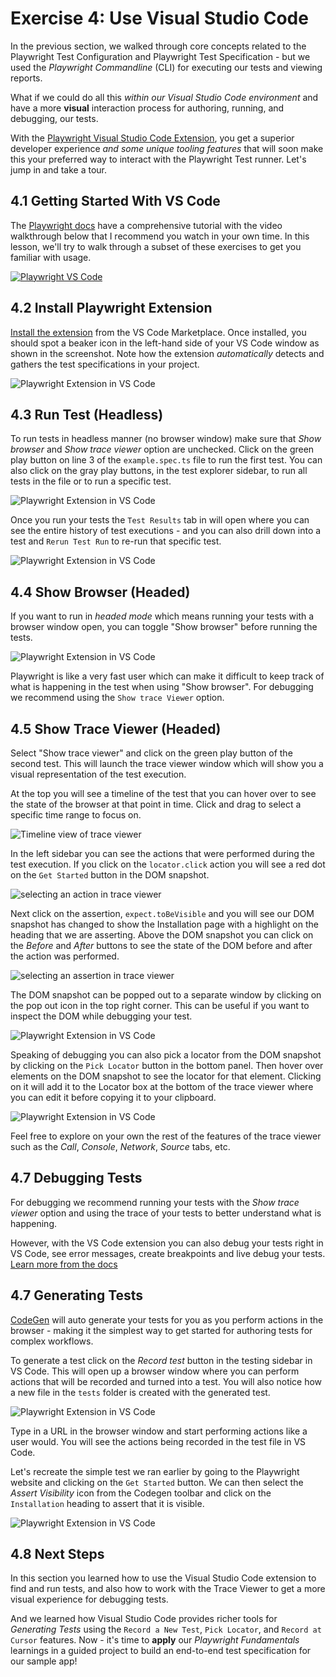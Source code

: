 # Exercise 4: Use Visual Studio Code

In the previous section, we walked through core concepts related to the Playwright Test Configuration and Playwright Test Specification - but we used the _Playwright Commandline_ (CLI) for executing our tests and viewing reports.

What if we could do all this _within our Visual Studio Code environment_ and have a more **visual** interaction process for authoring, running, and debugging, our tests.

With the [Playwright Visual Studio Code Extension](https://marketplace.visualstudio.com/items?itemName=ms-playwright.playwright), you get a superior developer experience _and some unique tooling features_ that will soon make this your preferred way to interact with the Playwright Test runner. Let's jump in and take a tour.

## 4.1 Getting Started With VS Code

The [Playwright docs](https://playwright.dev/docs/getting-started-vscode) have a comprehensive tutorial with the video walkthrough below that I recommend you watch in your own time. In this lesson, we'll try to walk through a subset of these exercises to get you familiar with usage.

[ ![Playwright VS Code](https://img.youtube.com/vi/Xz6lhEzgI5I/hqdefault.jpg) ](https://youtu.be/Xz6lhEzgI5I)

## 4.2 Install Playwright Extension

[Install the extension](https://marketplace.visualstudio.com/items?itemName=ms-playwright.playwright) from the VS Code Marketplace. Once installed, you should spot a beaker icon in the left-hand side of your VS Code window as shown in the screenshot. Note how the extension _automatically_ detects and gathers the test specifications in your project.

![Playwright Extension in VS Code](./assets/04-vsc-find-specs.png)

## 4.3 Run Test (Headless)

To run tests in headless manner (no browser window) make sure that _Show browser_ and _Show trace viewer_ option are unchecked. Click on the green play button on line 3 of the `example.spec.ts` file to run the first test. You can also click on the gray play buttons, in the test explorer sidebar, to run all tests in the file or to run a specific test.

![Playwright Extension in VS Code](./assets/04-vsc-run-headless.png)

Once you run your tests the `Test Results` tab in will open where you can see the entire history of test executions - and you can also drill down into a test and `Rerun Test Run` to re-run that specific test.

![Playwright Extension in VS Code](./assets/04-vsc-re-run-test-run.png)

## 4.4 Show Browser (Headed)

If you want to run in _headed mode_ which means running your tests with a browser window open, you can toggle "Show browser" before running the tests.

![Playwright Extension in VS Code](./assets/04-vsc-see-browser.png)

Playwright is like a very fast user which can make it difficult to keep track of what is happening in the test when using "Show browser". For debugging we recommend using the `Show trace Viewer` option.

## 4.5 Show Trace Viewer (Headed)

Select "Show trace viewer" and click on the green play button of the second test. This will launch the trace viewer window which will show you a visual representation of the test execution.

At the top you will see a timeline of the test that you can hover over to see the state of the browser at that point in time. Click and drag to select a specific time range to focus on.

![Timeline view of trace viewer](./assets/04-vsc-trace-viewer-timeline.png)

In the left sidebar you can see the actions that were performed during the test execution. If you click on the `locator.click` action you will see a red dot on the `Get Started` button in the DOM snapshot.

![selecting an action in trace viewer](./assets/04-vsc-trace-viewer-select-action.png)

Next click on the assertion, `expect.toBeVisible` and you will see our DOM snapshot has changed to show the Installation page with a highlight on the heading that we are asserting. Above the DOM snapshot you can click on the _Before_ and _After_ buttons to see the state of the DOM before and after the action was performed.

![selecting an assertion in trace viewer](./assets/04-vsc-trace-viewer-select-assertion.png)

The DOM snapshot can be popped out to a separate window by clicking on the pop out icon in the top right corner. This can be useful if you want to inspect the DOM while debugging your test.

![Playwright Extension in VS Code](./assets/04-vsc-trace-viewer-dom-snapshot.png)

Speaking of debugging you can also pick a locator from the DOM snapshot by clicking on the `Pick Locator` button in the bottom panel. Then hover over elements on the DOM snapshot to see the locator for that element. Clicking on it will add it to the Locator box at the bottom of the trace viewer where you can edit it before copying it to your clipboard.

![Playwright Extension in VS Code](./assets/04-vsc-trace-viewer-pick-locator.png)

Feel free to explore on your own the rest of the features of the trace viewer such as the _Call_, _Console_, _Network_, _Source_ tabs, etc.

## 4.7 Debugging Tests

For debugging we recommend running your tests with the _Show trace viewer_ option and using the trace of your tests to better understand what is happening.

However, with the VS Code extension you can also debug your tests right in VS Code, see error messages, create breakpoints and live debug your tests. [Learn more from the docs](https://playwright.dev/docs/getting-started-vscode#debugging-tests)

## 4.7 Generating Tests

[CodeGen](https://playwright.dev/docs/codegen-intro) will auto generate your tests for you as you perform actions in the browser - making it the simplest way to get started for authoring tests for complex workflows.

To generate a test click on the _Record test_ button in the testing sidebar in VS Code. This will open up a browser window where you can perform actions that will be recorded and turned into a test. You will also notice how a new file in the `tests` folder is created with the generated test.

![Playwright Extension in VS Code](./assets/04-vsc-record-test.png)

Type in a URL in the browser window and start performing actions like a user would. You will see the actions being recorded in the test file in VS Code.

Let's recreate the simple test we ran earlier by going to the Playwright website and clicking on the `Get Started` button. We can then select the _Assert Visibility_ icon from the Codegen toolbar and click on the `Installation` heading to assert that it is visible.

![Playwright Extension in VS Code](./assets/04-vsc-record-test-assertion.png)

## 4.8 Next Steps

In this section you learned how to use the Visual Studio Code extension to find and run tests, and also how to work with the Trace Viewer to get a more visual experience for debugging tests.

And we learned how Visual Studio Code provides richer tools for _Generating Tests_ using the `Record a New Test`, `Pick Locator`, and `Record at Cursor` features. Now - it's time to **apply** our _Playwright Fundamentals_ learnings in a guided project to build an end-to-end test specification for our sample app!

